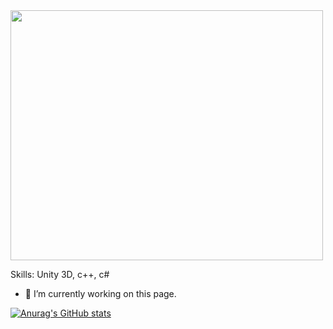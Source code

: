 
<img src="https://media4.giphy.com/media/U4ExkAvRpVQGB0NMe0/giphy.gif?cid=790b76119a38cf4db1000ad0de27f749aa7c07933a8ef780&rid=giphy.gif&ct=g.gif" width="500" height="400" />

Skills: Unity 3D, c++, c#

- 🔭 I’m currently working on this page. 





[![Anurag's GitHub stats](https://github-readme-stats.vercel.app/api?username=aryann010)](https://github.com/anuraghazra/github-readme-stats)
